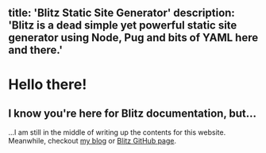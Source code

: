 title: 'Blitz Static Site Generator'
description: 'Blitz is a dead simple yet powerful static site generator using Node, Pug and bits of YAML here and there.'
---
# Hello there!

## I know you're here for Blitz documentation, but...

...I am still in the middle of writing up the contents for this website. Meanwhile, checkout [my blog](https://foxypanda.me)
or [Blitz GitHub page](https://github.com/TimboKZ/blitz).